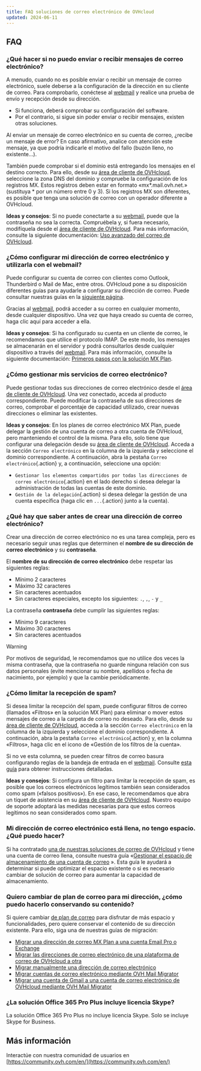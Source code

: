 ```yaml
---
title: FAQ soluciones de correo electrónico de OVHcloud
updated: 2024-06-11
---
```


## FAQ

### ¿Qué hacer si no puedo enviar o recibir mensajes de correo electrónico? 

A menudo, cuando no es posible enviar o recibir un mensaje de correo electrónico, suele deberse a la configuración de la dirección en su cliente de correo. Para comprobarlo, conéctese al [webmail](/links/email) y realice una prueba de envío y recepción desde su dirección.

* Si funciona, deberá comprobar su configuración del software. 
* Por el contrario, si sigue sin poder enviar o recibir mensajes, existen otras soluciones.

Al enviar un mensaje de correo electrónico en su cuenta de correo, ¿recibe un mensaje de error? En caso afirmativo, analice con atención este mensaje, ya que podría indicarle el motivo del fallo (buzón lleno, no existente...).

También puede comprobar si el dominio está entregando los mensajes en el destino correcto. Para ello, desde su [área de cliente de OVHcloud](/links/manager), seleccione la zona DNS del dominio y compruebe la configuración de los registros MX. Estos registros deben estar en formato «mx\*.mail.ovh.net.» (sustituya \* por un número entre 0 y 3). Si los registros MX son diferentes, es posible que tenga una solución de correo con un operador diferente a OVHcloud.

**Ideas y consejos**:  Si no puede conectarte a su [webmail](/links/email), puede que la contraseña no sea la correcta. Compruébela y, si fuera necesario, modifíquela desde el [área de cliente de OVHcloud](/links/manager). Para más información, consulte la siguiente documentación: [Uso avanzado del correo de OVHcloud](/pages/web_cloud/email_and_collaborative_solutions/troubleshooting/diagnostic_advanced).

### ¿Cómo configurar mi dirección de correo electrónico y utilizarla con el webmail?

Puede configurar su cuenta de correo con clientes como Outlook, Thunderbird o Mail de Mac, entre otros. OVHcloud pone a su disposición diferentes guías para ayudarle a configurar su dirección de correo. Puede consultar nuestras guías en la [siguiente página](/products/web-cloud-email-collaborative-solutions-mx-plan).

Gracias al [webmail](/links/email), podrá acceder a su correo en cualquier momento, desde cualquier dispositivo. Una vez que haya creado su cuenta de correo, haga clic aquí para acceder a ella.

**Ideas y consejos**: Si ha configurado su cuenta en un cliente de correo, le recomendamos que utilice el protocolo IMAP. De este modo, los mensajes se almacenarán en el servidor y podrá consultarlos desde cualquier dispositivo a través del [webmail](/links/email). Para más información, consulte la siguiente documentación: [Primeros pasos con la solución MX Plan](/pages/web_cloud/email_and_collaborative_solutions/mx_plan/email_generalities).

### ¿Cómo gestionar mis servicios de correo electrónico?

Puede gestionar todas sus direcciones de correo electrónico desde el [área de cliente de OVHcloud](/links/manager). Una vez conectado, acceda al producto correspondiente. Puede modificar la contraseña de sus direcciones de correo, comprobar el porcentaje de capacidad utilizado, crear nuevas direcciones o eliminar las existentes.

**Ideas y consejos**: En los planes de correo electrónico MX Plan, puede delegar la gestión de una cuenta de correo a otra cuenta de OVHcloud, pero manteniendo el control de la misma. Para ello, solo tiene que configurar una delegación desde su [área de cliente de OVHcloud](/links/manager). Acceda a la sección `Correo electrónico` en la columna de la izquierda y seleccione el dominio correspondiente. A continuación, abra la pestaña `Correo electrónico`{.action} y, a continuación, seleccione una opción:

* `Gestionar los elementos compartidos por todas las direcciones de correo electrónico`{.action}  en el lado derecho si desea delegar la administración de todas las cuentas de este dominio.
* `Gestión de la delegación`{.action} si desea delegar la gestión de una cuenta específica (haga clic en `...`{.action} junto a la cuenta).

### ¿Qué hay que saber antes de crear una dirección de correo electrónico?

Crear una dirección de correo electrónico no es una tarea compleja, pero es necesario seguir unas reglas que determinen el **nombre de su dirección de correo electrónico** y su **contraseña**.

El **nombre de su dirección de correo electrónico** debe respetar las siguientes reglas:

- Mínimo 2 caracteres
- Máximo 32 caracteres
- Sin caracteres acentuados
- Sin caracteres especiales, excepto los siguientes: `.`, `,`, `-` y `_`

La contraseña **contraseña** debe cumplir las siguientes reglas:

- Mínimo 9 caracteres
- Máximo 30 caracteres
- Sin caracteres acentuados

> [!warning]
> Por motivos de seguridad, le recomendamos que no utilice dos veces la misma contraseña, que la contraseña no guarde ninguna relación con sus datos personales (evite mencionar su nombre, apellidos o fecha de nacimiento, por ejemplo) y que la cambie periódicamente.

### ¿Cómo limitar la recepción de spam?

Si desea limitar la recepción del spam, puede configurar filtros de correo (llamados «Filtros» en la solución MX Plan) para eliminar o mover estos mensajes de correo a la carpeta de correo no deseado. Para ello, desde su [área de cliente de OVHcloud](/links/manager), acceda a la sección `Correo electrónico` en la columna de la izquierda y seleccione el dominio correspondiente. A continuación, abra la pestaña `Correo electrónico`{.action} y, en la columna «Filtros», haga clic en el icono de «Gestión de los filtros de la cuenta».

Si no ve esta columna, se pueden crear filtros de correo basura configurando reglas de la bandeja de entrada en el [webmail](/links/email). Consulte [esta guía](/pages/web_cloud/email_and_collaborative_solutions/using_the_outlook_web_app_webmail/creating-inbox-rules-in-owa-mx-plan) para obtener instrucciones detalladas.

**Ideas y consejos**:  Si configura un filtro para limitar la recepción de spam, es posible que los correos electrónicos legítimos también sean considerados como spam («falsos positivos»). En ese caso, le recomendamos que abra un tíquet de asistencia en su [área de cliente de OVHcloud](/links/manager). Nuestro equipo de soporte adoptará las medidas necesarias para que estos correos legítimos no sean considerados como spam.

### Mi dirección de correo electrónico está llena, no tengo espacio. ¿Qué puedo hacer?

Si ha contratado [una de nuestras soluciones de correo de OVHcloud](https://www.ovhcloud.com/es/emails/) y tiene una cuenta de correo llena, consulte nuestra guía «[Gestionar el espacio de almacenamiento de una cuenta de correo](/pages/web_cloud/email_and_collaborative_solutions/troubleshooting/email_manage_quota) ». Esta guía le ayudará a determinar si puede optimizar el espacio existente o si es necesario cambiar de solución de correo para aumentar la capacidad de almacenamiento.

### Quiero cambiar de plan de correo para mi dirección, ¿cómo puedo hacerlo conservando su contenido?

Si quiere cambiar [de plan de correo](https://www.ovhcloud.com/es/emails/) para disfrutar de más espacio y funcionalidades, pero quiere conservar el contenido de su dirección existente. Para ello, siga una de nuestras guías de migración:

- [Migrar una dirección de correo MX Plan a una cuenta Email Pro o Exchange](/pages/web_cloud/email_and_collaborative_solutions/migrating/migration_control_panel)
- [Migrar las direcciones de correo electrónico de una plataforma de correo de OVHcloud a otra](/pages/web_cloud/email_and_collaborative_solutions/migrating/migration_control_panel)
- [Migrar manualmente una dirección de correo electrónico](/pages/web_cloud/email_and_collaborative_solutions/migrating/manual_email_migration)
- [Migrar cuentas de correo electrónico mediante OVH Mail Migrator](/pages/web_cloud/email_and_collaborative_solutions/migrating/migration_omm)
- [Migrar una cuenta de Gmail a una cuenta de correo electrónico de OVHcloud mediante OVH Mail Migrator](/pages/web_cloud/email_and_collaborative_solutions/migrating/security_gmail)

### ¿La solución Office 365 Pro Plus incluye licencia Skype?

La solución Office 365 Pro Plus no incluye licencia Skype. Solo se incluye Skype for Business.

## Más información

Interactúe con nuestra comunidad de usuarios en [https://community.ovh.com/en/](https://community.ovh.com/en/)